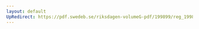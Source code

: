 ```yaml
---
layout: default
UpRedirect: https://pdf.swedeb.se/riksdagen-volumeG-pdf/199899/reg_199899/reg_199899_0307.pdf
---
```

